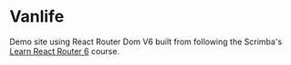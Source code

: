# Vanlife

Demo site using React Router Dom V6 built from following the Scrimba's [Learn React Router 6](https://v2.scrimba.com/learn-react-router-6-c06) course.
